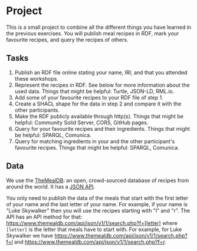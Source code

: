 # Project

This is a small project to combine all the different things you have learned in the previous exercises.
You will publish meal recipes in RDF, mark your favourite recipes, and query the recipes of others. 

## Tasks
1. Publish an RDF file online stating your name, IRI, and that you attended these workshops.
2. Represent the recipes in RDF. See below for more information about the used data.
   Things that might be helpful: Turtle, JSON-LD, RML.io.
3. Add some of your favourite recipes to your RDF file of step 1.
4. Create a SHACL shape for the data in step 2 and compare it with the other participants.
5. Make the RDF publicly available through http(s). 
   Things that might be helpful: Community Solid Server, CORS, GitHub pages.
6. Query for your favourite recipes and their ingredients. 
   Things that might be helpful: SPARQL, Comunica.
7. Query for matching ingredients in your and the other participant's favourite recipes.
   Things that might be helpful: SPARQL, Comunica.

## Data

We use the [TheMealDB](https://www.themealdb.com/): an open, crowd-sourced database of recipes from around the world.
It has a [JSON API](https://www.themealdb.com/api.php).

You only need to publish the data of the meals that start with the first letter of your name and the last letter of your name.
For example, if your name is "Luke Skywalker" then you will use the recipes starting with "l" and "r".
The API has an API method for that: <https://www.themealdb.com/api/json/v1/1/search.php?f=[letter]> where `[letter]`
is the letter that meals have to start with.
For example, for Luke Skywalker we have <https://www.themealdb.com/api/json/v1/1/search.php?f=l> and
<https://www.themealdb.com/api/json/v1/1/search.php?f=r>.